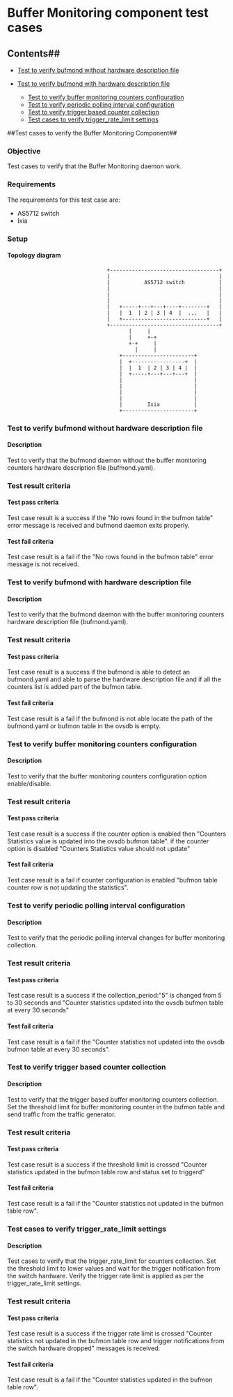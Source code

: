 # Buffer Monitoring component test cases

## Contents##
- [Test to verify bufmond without hardware description file](#test-to-verify-bufmond-without-hardware-description-file)
   
- [Test to verify bufmond with hardware description file](#test-to-verify-bufmond-with-hardware-description-file)
    - [Test to verify buffer monitoring counters configuration](#test-to-verify-buffer-monitoring-counters-configuration)
    - [Test to verify periodic polling interval configuration](#test-to-verify-periodic-polling-interval-configuration)
    - [Test to verify trigger based counter collection](#test-to-verify-trigger-based-counter-collection)
    - [Test cases to verify trigger\_rate\_limit settings](#test-cases-to-verify-trigger\_rate\_limit-settings)

##Test cases to verify the Buffer Monitoring Component##
### Objective ###
Test cases to verify that the Buffer Monitoring daemon work.
### Requirements ###
The requirements for this test case are:

 - AS5712 switch
 - Ixia

### Setup ###
#### Topology diagram ####
```ditaa
                                +-----------------------------------+
                                |                                   |
                                |           AS5712 switch           |
                                |                                   |
                                |                                   |
                                |                                   |
                                |   +-----+---+---+----+--------+   |
                                |   |  1  | 2 | 3 | 4  |  ...   |   |
                                |   +---------------------------+   |
                                +-----------------------------------+
                                       |     |
                                       |     +-+
                                       +-+     |
                                         |     |
                                    +-----------------------+
                                    |  +-----------------+  |
                                    |  |  1  | 2 | 3 | 4 |  |
                                    |  +-----+---+---+---+  |
                                    |                       |
                                    |                       |
                                    |                       |
                                    |                       |
                                    |        Ixia           |
                                    +-----------------------+

```

### Test to verify bufmond without hardware description file   ###
#### Description ####
Test to verify that the bufmond daemon without the buffer monitoring counters hardware description file (bufmond.yaml).

### Test result criteria ###
#### Test pass criteria ####
Test case result is a success if the "No rows found in the bufmon table" error message is received and bufmond daemon exits properly.
#### Test fail criteria ####
Test case result is a fail if the "No rows found in the bufmon table" error message is not received.

### Test to verify bufmond with hardware description file  ###
#### Description ####
Test to verify that the bufmond daemon with the buffer monitoring counters hardware description file (bufmond.yaml).


### Test result criteria ###
#### Test pass criteria ####
Test case result is a success if the bufmond is able to detect an bufmond.yaml and able to parse the hardware description file and if all the counters list is added part of the bufmon table.
#### Test fail criteria ####
Test case result is a fail if the bufmond is not able locate the path of the bufmond.yaml or bufmon table in the ovsdb is empty.


### Test to verify buffer monitoring counters configuration   ###
#### Description ####
Test to verify that the buffer monitoring counters configuration option enable/disable.

### Test result criteria ###
#### Test pass criteria ####
Test case result is a success if the counter option is enabled then "Counters Statistics value is updated into the ovsdb bufmon table". if the counter option is disabled "Counters Statistics value should not update"
#### Test fail criteria ####
Test case result is a fail if counter configuration is enabled "bufmon table counter row is not updating the statistics".


### Test to verify periodic polling interval configuration  ###
#### Description ####
Test to verify that the periodic polling interval changes for buffer monitoring collection.

### Test result criteria ###
#### Test pass criteria ####
Test case result is a success if the collection_period:"5" is changed from 5 to 30 seconds and "Counter statistics updated into the ovsdb bufmon table at every 30 seconds"
#### Test fail criteria ####
Test case result is a fail if the "Counter statistics not updated into the ovsdb bufmon table at every 30 seconds".


### Test to verify trigger based counter collection ###
#### Description ####
Test to verify that the trigger based buffer monitoring counters collection. Set the threshold limit for buffer monitoring counter in the bufmon table and send traffic from the traffic generator.

### Test result criteria ###
#### Test pass criteria ####
Test case result is a success if the threshold limit is crossed "Counter statistics updated in the bufmon table row and status set to triggerd"
#### Test fail criteria ####
Test case result is a fail if the "Counter statistics not updated in the bufmon table row".


### Test cases to verify trigger\_rate\_limit settings ###
#### Description ####
Test cases to verify that the trigger\_rate\_limit for counters collection. Set the threshold limit to lower values and wait for the trigger notification from the switch hardware. Verify the trigger rate limit is applied as per the trigger\_rate\_limit settings.

### Test result criteria ###
#### Test pass criteria ####
Test case result is a success if the trigger rate limit is crossed "Counter statistics not updated in the bufmon table row and trigger notifications from the switch hardware dropped" messages is received.

#### Test fail criteria ####
Test case result is a fail if the "Counter statistics updated in the bufmon table row".